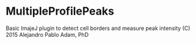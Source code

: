 # MultipleProfilePeaks
Basic ImajeJ plugin to detect cell borders and measure peak intensity
(C) 2015 Alejandro Pablo Adam, PhD 
